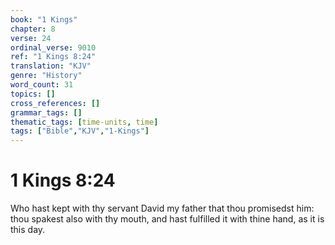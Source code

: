 ```yaml
---
book: "1 Kings"
chapter: 8
verse: 24
ordinal_verse: 9010
ref: "1 Kings 8:24"
translation: "KJV"
genre: "History"
word_count: 31
topics: []
cross_references: []
grammar_tags: []
thematic_tags: [time-units, time]
tags: ["Bible","KJV","1-Kings"]
---
```


# 1 Kings 8:24

Who hast kept with thy servant David my father that thou promisedst him: thou spakest also with thy mouth, and hast fulfilled it with thine hand, as it is this day.
